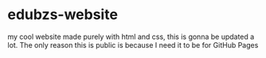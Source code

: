 # edubzs-website
my cool website made purely with html and css,
this is gonna be updated a lot.
The only reason this is public is because I need it to be for GitHub Pages
